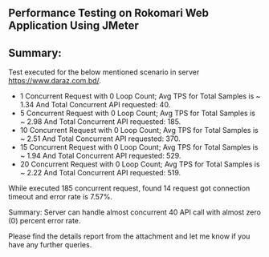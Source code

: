 ## Performance Testing on Rokomari Web Application Using JMeter

## Summary:
Test executed for the below mentioned scenario in server https://www.daraz.com.bd/.

- 1 Concurrent Request with 0 Loop Count; Avg TPS for Total Samples is ~ 1.34 And Total Concurrent API requested: 40.
- 5 Concurrent Request with 0 Loop Count; Avg TPS for Total Samples is ~ 2.98 And Total Concurrent API requested: 185.
- 10 Concurrent Request with 0 Loop Count; Avg TPS for Total Samples is ~ 2.51 And Total Concurrent API requested: 370.
- 15 Concurrent Request with 0 Loop Count; Avg TPS for Total Samples is ~ 1.94 And Total Concurrent API requested: 529.
- 20 Concurrent Request with 0 Loop Count; Avg TPS for Total Samples is ~ 2.22 And Total Concurrent API requested: 519.

While executed 185 concurrent request, found 14 request got connection timeout and error rate is 7.57%. 

Summary: Server can handle almost concurrent 40 API call with almost zero (0) percent error rate.

Please find the details report from the attachment and  let me know if you have any further queries.
